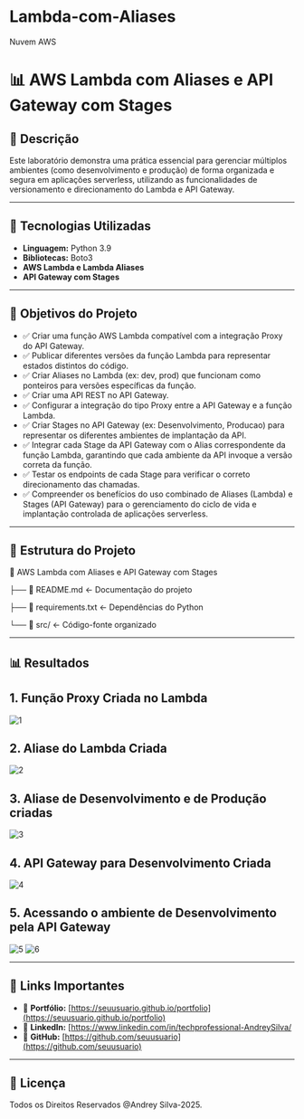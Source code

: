 # Lambda-com-Aliases
Nuvem AWS

# 📊 AWS Lambda com Aliases e API Gateway com Stages

## 📌 Descrição
Este laboratório demonstra uma prática essencial para gerenciar múltiplos ambientes (como desenvolvimento e produção)
de forma organizada e segura em aplicações serverless, utilizando as funcionalidades de versionamento e direcionamento do
Lambda e API Gateway.

---

## 🚀 Tecnologias Utilizadas
- **Linguagem:** Python 3.9  
- **Bibliotecas:** Boto3  
- **AWS Lambda e Lambda Aliases**
- **API Gateway com Stages** 

---

## 🎯 Objetivos do Projeto
- ✅ Criar uma função AWS Lambda compatível com a integração Proxy do API Gateway. 
- ✅ Publicar diferentes versões da função Lambda para representar estados distintos do código.
- ✅ Criar Aliases no Lambda (ex: dev, prod) que funcionam como ponteiros para versões específicas da função.
- ✅ Criar uma API REST no API Gateway.
- ✅ Configurar a integração do tipo Proxy entre a API Gateway e a função Lambda.
- ✅ Criar Stages no API Gateway (ex: Desenvolvimento, Producao) para representar os diferentes ambientes de implantação da API.
- ✅ Integrar cada Stage da API Gateway com o Alias correspondente da função Lambda, garantindo que cada ambiente da API invoque a versão correta da função. 
- ✅ Testar os endpoints de cada Stage para verificar o correto direcionamento das chamadas.
- ✅ Compreender os benefícios do uso combinado de Aliases (Lambda) e Stages (API Gateway) para o gerenciamento do ciclo de vida e implantação controlada de aplicações serverless.

---

## 📂 Estrutura do Projeto
📁 AWS Lambda com Aliases e API Gateway com Stages

├── 📄 README.md <- Documentação do projeto

├── 📄 requirements.txt <- Dependências do Python

└── 📁 src/ <- Código-fonte organizado

---

## 📊 Resultados



## 1. Função Proxy Criada no Lambda
![1](https://github.com/user-attachments/assets/2f61c4ad-f915-4419-b7d7-89da0e496d2d)




## 2. Aliase do Lambda Criada
![2](https://github.com/user-attachments/assets/9111cf3e-4a40-4122-b765-e5555140f18a)




## 3. Aliase de Desenvolvimento e de Produção criadas
![3](https://github.com/user-attachments/assets/9139d4be-486c-4a5b-8d09-3771b0734c9e)




## 4. API Gateway para Desenvolvimento Criada
![4](https://github.com/user-attachments/assets/576da92e-8fe5-47a2-b8ef-cea2d10f4aa9)




## 5. Acessando o ambiente de Desenvolvimento pela API Gateway
![5](https://github.com/user-attachments/assets/9b726628-e669-428d-ae61-9dcd156d5657)
![6](https://github.com/user-attachments/assets/fdfab8a6-4251-4708-a605-b0bd9e24aeb7)


---

## 📎 Links Importantes
- 🔗 **Portfólio:** [https://seuusuario.github.io/portfolio](https://seuusuario.github.io/portfolio)  
- 🔗 **LinkedIn:** [https://www.linkedin.com/in/techprofessional-AndreySilva/ 
- 🔗 **GitHub:** [https://github.com/seuusuario](https://github.com/seuusuario)

---

## 📜 Licença
Todos os Direitos Reservados @Andrey Silva-2025.
